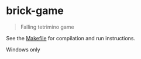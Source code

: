 # brick-game

> Falling tetrimino game

See the [Makefile](Makefile) for compilation and run instructions.

Windows only
